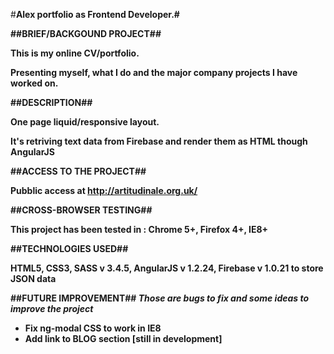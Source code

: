#<b>Alex portfolio as Frontend Developer.#

##<b>BRIEF/BACKGOUND PROJECT</b>##

This is my online CV/portfolio.

Presenting myself, what I do and the major company projects I have worked on.

##<b>DESCRIPTION</b>##

One page liquid/responsive layout.

It's retriving text data from Firebase and render them as HTML though AngularJS

##<b>ACCESS TO THE PROJECT</b>##

Pubblic access at http://artitudinale.org.uk/

##<b>CROSS-BROWSER TESTING</b>##

This project has been tested in : Chrome 5+, Firefox 4+, IE8+

##<b>TECHNOLOGIES USED</b>##

HTML5, CSS3,  SASS v 3.4.5, AngularJS  v 1.2.24, Firebase v 1.0.21 to store JSON data

##<b>FUTURE IMPROVEMENT</b>##
<i>Those are bugs to fix and some ideas to improve the project</i>

 - Fix ng-modal CSS to work in IE8
 - Add link to BLOG section [still in development]
   
